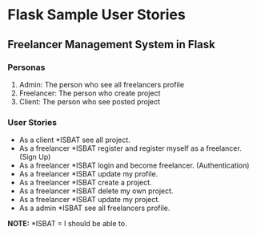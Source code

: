 # Flask Sample User Stories

## 	Freelancer Management System in Flask


### Personas

1. Admin: The person who see all freelancers profile
2. Freelancer: The person who create project
3. Client: The person who see posted project


### User Stories
* As a client *ISBAT see all project.
* As a freelancer *ISBAT register and register myself as a freelancer. (Sign Up)
* As a freelancer *ISBAT login and become freelancer. (Authentication)
* As a freelancer *ISBAT update my profile.
* As a freelancer *ISBAT create a project.
* As a freelancer *ISBAT delete my own project.
* As a freelancer *ISBAT update my project.
* As a admin *ISBAT see all freelancers profile.


**NOTE:** *ISBAT = I should be able to.
